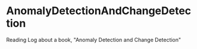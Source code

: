# AnomalyDetectionAndChangeDetection
Reading Log about a book, "Anomaly Detection and Change Detection"
